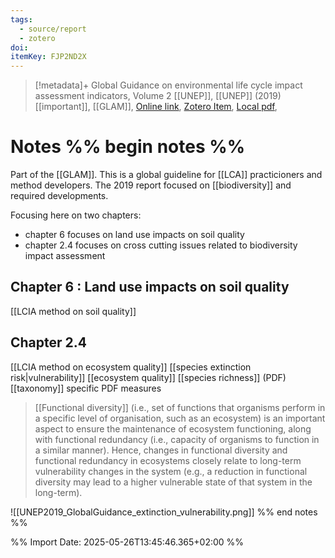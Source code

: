 ```yaml
---
tags:
  - source/report
  - zotero
doi: 
itemKey: FJP2ND2X
---
```

>[!metadata]+
> Global Guidance on environmental  life cycle impact  assessment  indicators, Volume 2
> [[UNEP]], 
> [[UNEP]] (2019)
> [[important]], [[GLAM]], 
> [Online link](https://www.lifecycleinitiative.org/wp-content/uploads/2019/11/UNEP-294-Life-Cycle-2nd-Report_16.pdf), [Zotero Item](zotero://select/library/items/FJP2ND2X), [Local pdf](file://C:/Users/aburg/Documents/references/zotero/storage/7B8CF2WT/UNEP2019_GlobalGuidance.pdf), 

# Notes %% begin notes %% 
Part of the [[GLAM]]. This is a global guideline for [[LCA]] practicioners and method developers. The 2019 report focused on [[biodiversity]] and required developments.

Focusing here on two chapters: 
- chapter 6 focuses on land use impacts on soil quality
- chapter 2.4 focuses on cross cutting issues related to biodiversity impact assessment
## Chapter 6 : Land use impacts on soil quality
[[LCIA method on soil quality]]
## Chapter 2.4
[[LCIA method on ecosystem quality]]
[[species extinction risk|vulnerability]]
[[ecosystem quality]]
[[species richness]] (PDF)
[[taxonomy]] specific PDF measures


>[[Functional diversity]] (i.e., set of functions that organisms perform in a specific level of organisation, such as an ecosystem) is an important aspect to ensure the maintenance of ecosystem functioning, along with functional redundancy (i.e., capacity of organisms to function in a similar manner). Hence, changes in functional diversity and functional redundancy in ecosystems closely relate to long-term vulnerability changes in the system (e.g., a reduction in functional diversity may lead to a higher vulnerable state of that system in the long-term).

![[UNEP2019_GlobalGuidance_extinction_vulnerability.png]]
%% end notes %%




%% Import Date: 2025-05-26T13:45:46.365+02:00 %%
